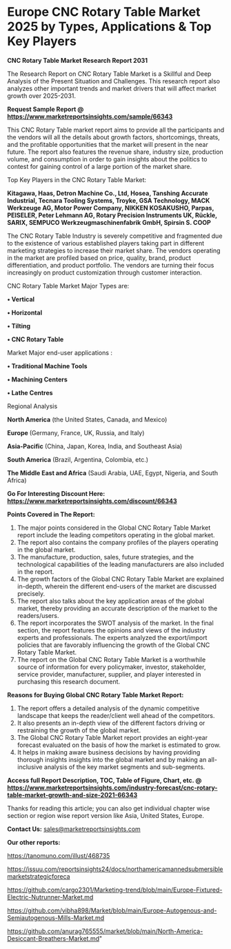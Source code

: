# Europe CNC Rotary Table Market 2025 by Types, Applications & Top Key Players

<strong>CNC Rotary Table Market Research Report 2031</strong>

The Research Report on CNC Rotary Table Market is a Skillful and Deep Analysis of the Present Situation and Challenges. This research report also analyzes other important trends and market drivers that will affect market growth over 2025-2031.

<strong>Request Sample Report @ <a href=https://www.marketreportsinsights.com/sample/66343>https://www.marketreportsinsights.com/sample/66343</a></strong>

This CNC Rotary Table market report aims to provide all the participants and the vendors will all the details about growth factors, shortcomings, threats, and the profitable opportunities that the market will present in the near future. The report also features the revenue share, industry size, production volume, and consumption in order to gain insights about the politics to contest for gaining control of a large portion of the market share.

Top Key Players in the CNC Rotary Table Market:

<strong>Kitagawa, Haas, Detron Machine Co., Ltd, Hosea, Tanshing Accurate Industrial, Tecnara Tooling Systems, Troyke, GSA Technology, MACK Werkzeuge AG, Motor Power Company, NIKKEN KOSAKUSHO, Parpas, PEISELER, Peter Lehmann AG, Rotary Precision Instruments UK, Rückle, SARIX, SEMPUCO Werkzeugmaschinenfabrik GmbH, Spirsin S. COOP</strong>

The CNC Rotary Table Industry is severely competitive and fragmented due to the existence of various established players taking part in different marketing strategies to increase their market share. The vendors operating in the market are profiled based on price, quality, brand, product differentiation, and product portfolio. The vendors are turning their focus increasingly on product customization through customer interaction.

CNC Rotary Table Market Major Types are:

<strong>• Vertical

• Horizontal

• Tilting

• CNC Rotary Table</strong>

Market Major end-user applications :

<strong>• Traditional Machine Tools

• Machining Centers

• Lathe Centres</strong>

Regional Analysis

</u><strong><b>North America</b></strong> (the United States, Canada, and Mexico)

<strong><b>Europe </b></strong>(Germany, France, UK, Russia, and Italy)

<strong><b>Asia-Pacific</b></strong> (China, Japan, Korea, India, and Southeast Asia)

<strong><b>South America</b></strong> (Brazil, Argentina, Colombia, etc.)

<strong><b>The Middle East and Africa</b></strong> (Saudi Arabia, UAE, Egypt, Nigeria, and South Africa)

<strong>Go For Interesting Discount Here: <a href=https://www.marketreportsinsights.com/discount/66343>https://www.marketreportsinsights.com/discount/66343</a></strong>

<strong>Points Covered in The Report:</strong>
<ol>
  <li>The major points considered in the Global CNC Rotary Table Market report include the leading competitors operating in the global market.</li>
  <li>The report also contains the company profiles of the players operating in the global market.</li>
  <li>The manufacture, production, sales, future strategies, and the technological capabilities of the leading manufacturers are also included in the report.</li>
  <li>The growth factors of the Global CNC Rotary Table Market are explained in-depth, wherein the different end-users of the market are discussed precisely.</li>
  <li>The report also talks about the key application areas of the global market, thereby providing an accurate description of the market to the readers/users.</li>
  <li>The report incorporates the SWOT analysis of the market. In the final section, the report features the opinions and views of the industry experts and professionals. The experts analyzed the export/import policies that are favorably influencing the growth of the Global CNC Rotary Table Market.</li>
  <li>The report on the Global CNC Rotary Table Market is a worthwhile source of information for every policymaker, investor, stakeholder, service provider, manufacturer, supplier, and player interested in purchasing this research document.</li>
</ol>
<strong>Reasons for Buying Global CNC Rotary Table Market Report:</strong>

<ol>
  <li>The report offers a detailed analysis of the dynamic competitive landscape that keeps the reader/client well ahead of the competitors.</li>
  <li>It also presents an in-depth view of the different factors driving or restraining the growth of the global market.</li>
  <li>The Global CNC Rotary Table Market report provides an eight-year forecast evaluated on the basis of how the market is estimated to grow.</li>
  <li>It helps in making aware business decisions by having providing thorough insights insights into the global market and by making an all-inclusive analysis of the key market segments and sub-segments.</li>
</ol>
<strong>Access full Report Description, TOC, Table of Figure, Chart, etc. @ <a href=https://www.marketreportsinsights.com/industry-forecast/cnc-rotary-table-market-growth-and-size-2021-66343>https://www.marketreportsinsights.com/industry-forecast/cnc-rotary-table-market-growth-and-size-2021-66343</a></strong>


Thanks for reading this article; you can also get individual chapter wise section or region wise report version like Asia, United States, Europe.

<strong>Contact Us:</strong>
sales@marketreportsinsights.com

<strong>Our other reports:</strong>

<a href=https://tanomuno.com/illust/468735>https://tanomuno.com/illust/468735</a>

<a href=https://issuu.com/reportsinsights24/docs/northamericamannedsubmersiblemarketstrategicforeca>https://issuu.com/reportsinsights24/docs/northamericamannedsubmersiblemarketstrategicforeca</a>

<a href=https://github.com/cargo2301/Marketing-trend/blob/main/Europe-Fixtured-Electric-Nutrunner-Market.md>https://github.com/cargo2301/Marketing-trend/blob/main/Europe-Fixtured-Electric-Nutrunner-Market.md</a>

<a href=https://github.com/vibha898/Market/blob/main/Europe-Autogenous-and-Semiautogenous-Mills-Market.md>https://github.com/vibha898/Market/blob/main/Europe-Autogenous-and-Semiautogenous-Mills-Market.md</a>

<a href=https://github.com/anurag765555/market/blob/main/North-America-Desiccant-Breathers-Market.md>https://github.com/anurag765555/market/blob/main/North-America-Desiccant-Breathers-Market.md</a>"

